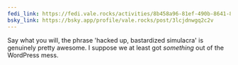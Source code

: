 ```yaml
---
fedi_link: https://fedi.vale.rocks/activities/8b458a96-81ef-490b-8641-8e80c1a0c3d7
bsky_link: https://bsky.app/profile/vale.rocks/post/3lcjdnwgq2c2v
---
```


Say what you will, the phrase 'hacked up, bastardized simulacra' is genuinely pretty awesome. I suppose we at least got _something_ out of the WordPress mess.
